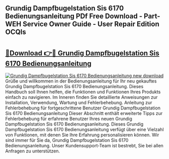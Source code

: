 ## Grundig Dampfbugelstation Sis 6170 Bedienungsanleitung PDf Free Download - Part-WEH Service Owner Guide - User Repair Edition OCQls

# <h2><a href="http://df20z8g.blite.top/?on=Grundig+Dampfbugelstation+Sis+6170+Bedienungsanleitung">🔗Download 👉🔴 Grundig Dampfbugelstation Sis 6170 Bedienungsanleitung</a></h2>

[![Grundig Dampfbugelstation Sis 6170 Bedienungsanleitung new download](https://i.imgur.com/lujVjoI.png)](http://df20z8g.blite.top/?on=Grundig+Dampfbugelstation+Sis+6170+Bedienungsanleitung)
Grüße und willkommen in der Bedienungsanleitung für Ihr neu gekauftes Grundig Dampfbugelstation Sis 6170 Bedienungsanleitung. Dieses Handbuch soll Ihnen helfen, die Funktionen und Funktionen Ihres Produkts einfach zu navigieren. Im Inneren finden Sie detaillierte Anweisungen zur Installation, Verwendung, Wartung und Fehlerbehebung. Anleitung zur Fehlerbehebung für fortgeschrittene Benutzer Grundig Dampfbugelstation Sis 6170 Bedienungsanleitung Dieser Abschnitt enthält erweiterte Tipps zur Fehlerbehebung für erfahrene Benutzer Ihres neuen Grundig Dampfbugelstation Sis 6170 Bedienungsanleitung. Dieses Grundig Dampfbugelstation Sis 6170 Bedienungsanleitung verfügt über eine Vielzahl von Funktionen, mit denen Sie Ihre Erfahrung personalisieren können. Wir sind immer für Sie da, Grundig Dampfbugelstation Sis 6170 Bedienungsanleitung. Unser Kundensupport-Team ist bestrebt, Sie bei allen Anfragen zu unterstützen.
